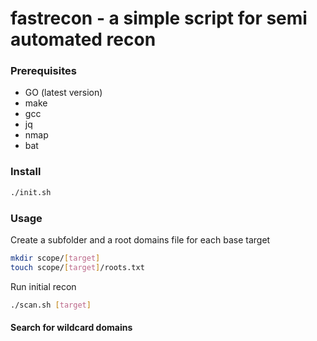 # fastrecon - a simple script for semi automated recon 

### Prerequisites
- GO (latest version)
- make
- gcc
- jq
- nmap
- bat

### Install
```bash
./init.sh
```

### Usage
Create a subfolder and a root domains file for each base target

```bash
mkdir scope/[target]
touch scope/[target]/roots.txt
```

Run initial recon
```bash
./scan.sh [target]
```

####  Search for wildcard domains
